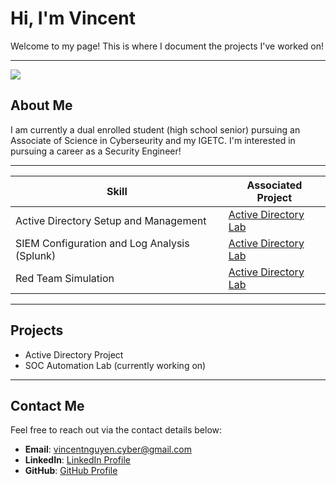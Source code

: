 # Hi, I'm Vincent

Welcome to my page! This is where I document the projects I've worked on!

---
<a href="https://www.linkedin.com/in/vincent-nguyen-97961924b/"><img src="https://img.shields.io/badge/-LinkedIn-0072b1?&style=for-the-badge&logo=linkedin&logoColor=white" /></a>

## About Me

I am currently a dual enrolled student (high school senior) pursuing an Associate of Science in Cyberseurity and my IGETC. I'm interested in pursuing a career as a Security Engineer!

---

| Skill                                         | Associated Project         |
|-----------------------------------------------|----------------------------|
| Active Directory Setup and Management         | <a href="https://github.com/vincentt-cmd/Active-Directory-Lab">Active Directory Lab</a>|
| SIEM Configuration and Log Analysis (Splunk) | <a href="https://github.com/vincentt-cmd/Active-Directory-Lab">Active Directory Lab</a>|
| Red Team Simulation      | <a href="https://github.com/vincentt-cmd/Active-Directory-Lab">Active Directory Lab</a>|

---
## Projects
- Active Directory Project
- SOC Automation Lab (currently working on)

---

## Contact Me

Feel free to reach out via the contact details below:

- **Email**: [vincentnguyen.cyber@gmail.com](mailto:vincentnguyen.cyber@gmail.com)
- **LinkedIn**: [LinkedIn Profile](https://www.linkedin.com/in/vincent-nguyen-97961924b/)
- **GitHub**: [GitHub Profile](https://github.com/vincentt-cmd)
